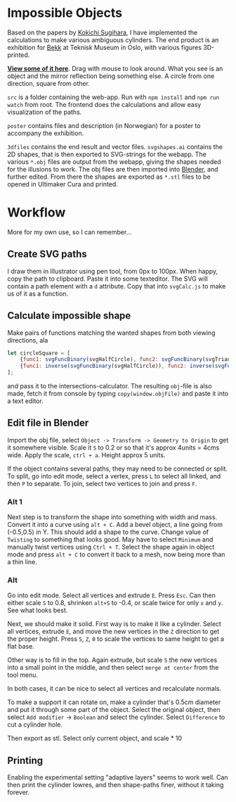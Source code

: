 # Impossible Objects

Based on the papers by [Kokichi Sugihara](http://www.isc.meiji.ac.jp/~kokichis/Welcomee.html), I have implemented
the calculations to make various ambiguous cylinders. The end product is an exhibition for [Bekk](https://www.bekk.no/)
at Teknisk Museum in Oslo, with various figures 3D-printed.


[**View some of it here**](https://matsemann.github.io/impossible-objects/). Drag with mouse to look around.
What you see is an object and the mirror reflection being something else. A circle from one direction, square from other.

`src` is a folder containing the web-app. Run with `npm install` and `npm run watch` from root.
The frontend does the calculations and allow easy visualization of the paths.

`poster` contains files and description (in Norwegian) for a poster to accompany the exhibition.

`3dfiles` contains the end result and vector files. `svgshapes.ai` contains the 2D shapes, that is then exported to SVG-strings for the webapp.
The various `*.obj` files are output from the webapp, giving the shapes needed for the illusions to work.
The obj files are then imported into [Blender](https://www.blender.org/), and further edited. From there the shapes are exported as
`*.stl` files to be opened in Ultimaker Cura and printed.

# Workflow

More for my own use, so I can remember...

## Create SVG paths

I draw them in Illustrator using pen tool, from 0px to 100px. When happy, copy the path to clipboard.
Paste it into some texteditor. The SVG will contain a path element with a `d` attribute. Copy that into `svgCalc.js` to make us
of it as a function.

## Calculate impossible shape

Make pairs of functions matching the wanted shapes from both viewing directions, ala
```javascript
let circleSquare = [
    {func1: svgFuncBinary(svgHalfCircle), func2: svgFuncBinary(svgTriangle)},
    {func1: inverse(svgFuncBinary(svgHalfCircle)), func2: inverse(svgFuncBinary(svgTriangle))},
];
```
and pass it to the intersections-calculator. The resulting `obj`-file
is also made, fetch it from console by typing `copy(window.objFile)` and paste it into a text editor.

## Edit file in Blender

Import the obj file, select `Object -> Transform -> Geometry to Origin` to get it somewhere visible.
Scale it `S` to 0.2 or so that it's approx 4units = 4cms wide. Apply the scale, `ctrl + a`. Height approx 5 units.

If the object contains several paths, they may need to be connected or split.
To split, go into edit mode, select a vertex, press `L` to select all linked, and then `P` to separate.
To join, select two vertices to join and press `F`.


### Alt 1
Next step is to transform the shape into something with width and mass. Convert it into a curve using `alt + C`.
Add a bevel object, a line going from (-0.5,0.5) in Y. This should add a shape to the curve. Change value of `Twisting` to
something that looks good. May have to select `Minimum` and manually twist vertices using `Ctrl + T`.
Select the shape again in object mode and press `alt + C` to convert it back to a mesh, now being more than a thin line.

### Alt
Go into edit mode. Select all vertices and extrude `E`. Press `Esc`. Can then either scale `S` to 0.8, shrinken `alt+S` to -0.4, or
scale twice for only `x` and `y`. See what looks best.

Next, we should make it solid. First way is to make it like a cylinder. Select all vertices, extrude `E`, and move the new
vertices in the `Z` direction to get the proper height. Press `S`, `Z`, `0` to scale the vertices to same height to get a flat base.

Other way is to fill in the top. Again extrude, but scale `S` the new vertices into a small point in the middle, and then
select `merge at center` from the tool menu.

In both cases, it can be nice to select all vertices and recalculate normals.


To make a support it can rotate on, make a cylinder that's 0.5cm diameter and put it through some part of the object. 
Select the original object, then select `Add modifier` -> `Boolean` and select the cylinder. Select `Difference` to cut
a cylinder hole.

Then export as stl. Select only current object, and scale * 10

## Printing

Enabling the experimental setting "adaptive layers" seems to work well.
Can then print the cylinder lowres, and then shape-paths finer, without it taking forever.